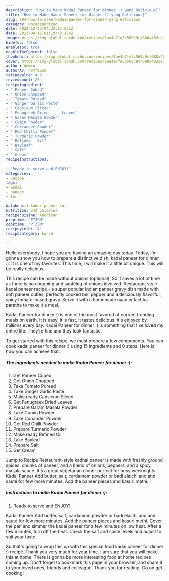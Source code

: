 ```yaml
---
description: "How to Make Kadai Paneer for dinner :) yang Delicious}"
title: "How to Make Kadai Paneer for dinner :) yang Delicious}"
slug: 294-how-to-make-kadai-paneer-for-dinner-yang-delicious
category: Uncategorized
date: 2022-12-25T04:32:17.831Z
date: 2023-04-15T01:19:43.264Z
image: https://img-global.cpcdn.com/recipes/1ae4e7fe5c560c9c/680x482cq70/kadai-paneer-for-dinner-recipe-main-photo.jpg
hideToc: false
enableToc: true
enableTocContent: false
thumbnail: https://img-global.cpcdn.com/recipes/1ae4e7fe5c560c9c/680x482cq70/kadai-paneer-for-dinner-recipe-main-photo.jpg
cover: https://img-global.cpcdn.com/recipes/1ae4e7fe5c560c9c/680x482cq70/kadai-paneer-for-dinner-recipe-main-photo.jpg
author: Admin
authorAv: notfound
ratingvalue: 4.3
reviewcount: 25
recipeingredient:
- " Paneer Cubed"
- " Onion Chopped"
- " Tomato Pureed"
- " Ginger Garlic Paste"
- " Capsicum Sliced"
- " Fenugreek Dried      Leaves"
- " Garam Masala Powder"
- " Cumin Powder"
- " Coriander Powder"
- " Red Chilli Powder"
- " Turmeric Powder"
- " Refined   Oil"
- " Bayleaf"
- " Salt"
- " Cream"
recipeinstructions:

- "Ready to serve and ENJOY!"
categories:
- Recipe
tags:
- kadai
- paneer
- for

katakunci: kadai paneer for 
nutrition: 243 calories
recipecuisine: American
preptime: "PT39M"
cooktime: "PT35M"
recipeyield: "4"
recipecategory: Lunch

---
```



Hello everybody, I hope you are having an amazing day today. Today, I'm gonna show you how to prepare a distinctive dish, kadai paneer for dinner :). It is one of my favorites. This time, I will make it a little bit unique. This will be really delicious.

This recipe can be made without onions (optional). So it saves a lot of time as there is no chopping and sautéing of onions involved. Restaurant style kadai paneer recipe - a super popular Indian paneer gravy dish made with soft paneer cubes, perfectly cooked bell pepper and a deliciously flavorful, spicy tomato-based gravy. Serve it with a homemade naan or lachha paratha to make it a meal.

Kadai Paneer for dinner :) is one of the most favored of current trending meals on earth. It is easy, it is fast, it tastes delicious. It's enjoyed by millions every day. Kadai Paneer for dinner :) is something that I've loved my entire life. They're fine and they look fantastic.


To get started with this recipe, we must prepare a few components. You can cook kadai paneer for dinner :) using 15 ingredients and 0 steps. Here is how you can achieve that.

<!--inarticleads1-->

##### The ingredients needed to make Kadai Paneer for dinner :):

1. Get  Paneer Cubed
1. Get  Onion Chopped
1. Take  Tomato Pureed
1. Take  Ginger Garlic Paste
1. Make ready  Capsicum Sliced
1. Get  Fenugreek Dried      Leaves
1. Prepare  Garam Masala Powder
1. Take  Cumin Powder
1. Take  Coriander Powder
1. Get  Red Chilli Powder
1. Prepare  Turmeric Powder
1. Make ready  Refined   Oil
1. Take  Bayleaf
1. Prepare  Salt
1. Get  Cream


Jump to Recipe Restaurant-style kadhai paneer is made with freshly ground spices, chunks of paneer, and a blend of onions, peppers, and a spicy masala sauce. It&#39;s a great vegetarian dinner perfect for busy weeknights. Kadai Paneer Add butter, salt, cardamom powder or badi elaichi and and sauté for few more minutes. Add the paneer pieces and kasuri methi. 

<!--inarticleads2-->

##### Instructions to make Kadai Paneer for dinner :):


1. Ready to serve and ENJOY!

Kadai Paneer Add butter, salt, cardamom powder or badi elaichi and and sauté for few more minutes. Add the paneer pieces and kasuri methi. Cover the pan and simmer the kadai paneer for a few minutes on low heat. After a few minutes, turn off the heat. Check the salt and spice levels and adjust to suit your taste. 

So that's going to wrap this up with this special food kadai paneer for dinner :) recipe. Thank you very much for your time. I am sure that you will make this at home. There is gonna be more interesting food at home recipes coming up. Don't forget to bookmark this page in your browser, and share it to your loved ones, friends and colleague. Thank you for reading. Go on get cooking!
